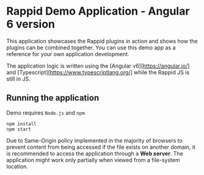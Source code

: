 # Rappid Demo Application - Angular 6 version

This application showcases the Rappid plugins in action and shows how the plugins
can be combined together. You can use this demo app as a reference for your own application
development.

The application logic is written using the [Angular v6][https://angular.io/] and [Typescript][https://www.typescriptlang.org/] while the Rappid JS  is still in JS.

## Running the application

Demo requires `Node.js` and `npm`

```
npm install
npm start
```

Due to Same-Origin policy implemented in the majority of browsers to prevent content from being accessed if the file exists on another domain, it is recommended to access the application through a **Web server**. The application might work only partially when viewed from a file-system location.

